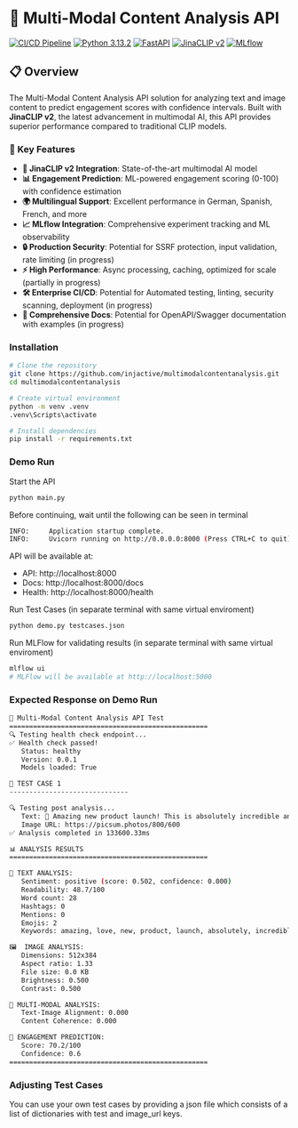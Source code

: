 # 🚀 Multi-Modal Content Analysis API

[![CI/CD Pipeline](https://github.com/injactive/multimodalcontentanalysis/workflows/CI/CD%20Pipeline/badge.svg)](https://github.com/username/multimodal-content-analysis/actions)
[![Python 3.13.2](https://img.shields.io/badge/python-3.13.2-blue.svg)](https://www.python.org/downloads/)
[![FastAPI](https://img.shields.io/badge/FastAPI-0.115.14-009688.svg)](https://fastapi.tiangolo.com)
[![JinaCLIP v2](https://img.shields.io/badge/JinaCLIP-v2-orange.svg)](https://huggingface.co/jinaai/jina-clip-v2)
[![MLflow](https://img.shields.io/badge/MLflow-3.1.1-blue.svg)](https://mlflow.org)

## 📋 Overview

The Multi-Modal Content Analysis API solution for analyzing text and image content to predict engagement scores with confidence intervals. Built with **JinaCLIP v2**, the latest advancement in multimodal AI, this API provides superior performance compared to traditional CLIP models.

### 🎯 Key Features

- **🧠 JinaCLIP v2 Integration**: State-of-the-art multimodal AI model
- **📊 Engagement Prediction**: ML-powered engagement scoring (0-100) with confidence estimation
- **🌍 Multilingual Support**: Excellent performance in German, Spanish, French, and more
- **📈 MLflow Integration**: Comprehensive experiment tracking and ML observability
- **🔒 Production Security**: Potential for SSRF protection, input validation, rate limiting (in progress)
- **⚡ High Performance**: Async processing, caching, optimized for scale (partially in progress)
- **🛠️ Enterprise CI/CD**: Potential for Automated testing, linting, security scanning, deployment (in progress)
- **📖 Comprehensive Docs**: Potential for OpenAPI/Swagger documentation with examples (in progress)

### Installation

```bash
# Clone the repository
git clone https://github.com/injactive/multimodalcontentanalysis.git
cd multimodalcontentanalysis

# Create virtual environment
python -m venv .venv
.venv\Scripts\activate

# Install dependencies
pip install -r requirements.txt

```

### Demo Run
Start the API
```bash
python main.py
```

Before continuing, wait until the following can be seen in terminal
```bash
INFO:     Application startup complete.
INFO:     Uvicorn running on http://0.0.0.0:8000 (Press CTRL+C to quit)
```
API will be available at:
- API: http://localhost:8000
- Docs: http://localhost:8000/docs
- Health: http://localhost:8000/health

Run Test Cases (in separate terminal with same virtual enviroment)
```bash
python demo.py testcases.json
```
Run MLFlow for validating results (in separate terminal with same virtual enviroment)
```bash
mlflow ui
# MLFlow will be available at http://localhost:5000
```

### Expected Response on Demo Run
```bash
🚀 Multi-Modal Content Analysis API Test
==================================================
🔍 Testing health check endpoint...
✅ Health check passed!
   Status: healthy
   Version: 0.0.1
   Models loaded: True

🧪 TEST CASE 1
------------------------------

🔍 Testing post analysis...
   Text: 🎉 Amazing new product launch! This is absolutely incredible and I love it so much! Check out the bea...
   Image URL: https://picsum.photos/800/600
✅ Analysis completed in 133600.33ms

📊 ANALYSIS RESULTS
==================================================

📝 TEXT ANALYSIS:
   Sentiment: positive (score: 0.502, confidence: 0.000)
   Readability: 48.7/100
   Word count: 28
   Hashtags: 0
   Mentions: 0
   Emojis: 2
   Keywords: amazing, love, new, product, launch, absolutely, incredible, much, check, out

🖼️  IMAGE ANALYSIS:
   Dimensions: 512x384
   Aspect ratio: 1.33
   File size: 0.0 KB
   Brightness: 0.500
   Contrast: 0.500

🔗 MULTI-MODAL ANALYSIS:
   Text-Image Alignment: 0.000
   Content Coherence: 0.000

🎯 ENGAGEMENT PREDICTION:
   Score: 70.2/100
   Confidence: 0.6
==================================================
```

### Adjusting Test Cases
You can use your own test cases by providing a json file which consists of a list of dictionaries with test and image_url keys.